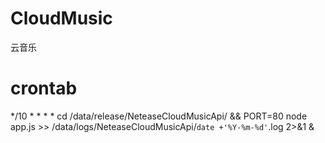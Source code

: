 # CloudMusic
云音乐


# crontab
*/10 * * * * cd /data/release/NeteaseCloudMusicApi/ && PORT=80 node app.js >> /data/logs/NeteaseCloudMusicApi/`date +'%Y-%m-%d'`.log 2>&1 &